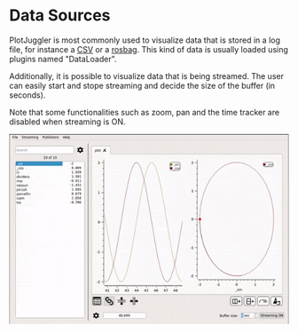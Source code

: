 # Data Sources

PlotJuggler is most commonly used to visualize data that is stored in a log file,
for instance a [CSV](https://en.wikipedia.org/wiki/Comma-separated_values)
 or a [rosbag](http://wiki.ros.org/rosbag).
This kind of data is usually loaded using plugins named "DataLoader".	

Additionally, it is possible to visualize data that is being streamed.
The user can easily start and stope streaming and decide the size of the buffer (in seconds).

Note that some functionalities such as zoom, pan and the time tracker are disabled
when streaming is ON. 

![streaming](images/pj-streaming.gif)

